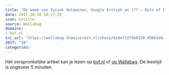 ```yaml
---
title: "De week van fysiek dataminen, Google kritiek en ??? – Bits of Freedom"
date: 2017-10-30 10:17:29
icon: article
source: Wallabag
domains:
- bof.nl
src_url: "https://wallabag.thewiserbit.nl/share/618ef337bb8159.09601464"
2017: "10"
categories:
---
```

Het oorspronkelijke artikel kan je lezen op [bof.nl](https://www.bof.nl/2017/09/01/de-week-van-fysiek-dataminen-google-kritiek-en-???/) of [op Wallabag](https://wallabag.thewiserbit.nl/share/618ef337bb8159.09601464). De leestijd is ongeveer 5 minuten.